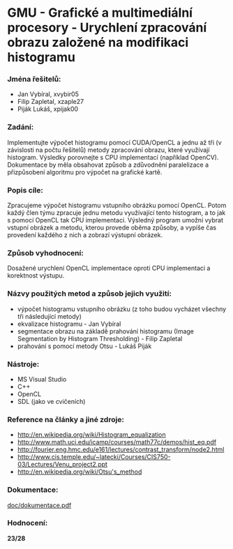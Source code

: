 # GMU - Grafické a multimediální procesory - Urychlení zpracování obrazu založené na modifikaci histogramu

### Jména řešitelů:

- Jan Vybíral, xvybir05
- Filip Zapletal, xzaple27
- Piják Lukáš, xpijak00

### Zadání:

Implementujte výpočet histogramu pomocí CUDA/OpenCL a jednu až tři (v závislosti na počtu řešitelů) metody zpracování obrazu, které využívají histogram. Výsledky porovnejte s CPU implementací (například OpenCV).
Dokumentace by měla obsahovat způsob a zdůvodnění paralelizace a přizpůsobení algoritmu pro výpočet na grafické kartě.

### Popis cíle:

Zpracujeme výpočet histogramu vstupního obrázku pomocí OpenCL.
Potom každý člen týmu zpracuje jednu metodu využívající tento histogram, a
to jak s pomocí OpenCL tak CPU implementaci. Výsledný program umožní vybrat
vstupní obrázek a metodu, kterou provede oběma způsoby, a vypíše čas
provedení každého z nich a zobrazí výstupní obrázek.

### Způsob vyhodnocení:

Dosažené urychlení OpenCL implementace oproti CPU implementaci a
korektnost výstupu.

### Názvy použitých metod a způsob jejich využití:

- výpočet histogramu vstupního obrázku (z toho budou vycházet všechny tři následující metody)
- ekvalizace histogramu - Jan Vybíral
- segmentace obrazu na základě prahování histogramu (Image Segmentation by Histogram Thresholding) - Filip Zapletal
- prahování s pomocí metody Otsu - Lukáš Piják

### Nástroje:

- MS Visual Studio
- C++
- OpenCL
- SDL (jako ve cvičeních)

### Reference na články a jiné zdroje:

- http://en.wikipedia.org/wiki/Histogram_equalization
- http://www.math.uci.edu/icamp/courses/math77c/demos/hist_eq.pdf
- http://fourier.eng.hmc.edu/e161/lectures/contrast_transform/node2.html
- http://www.cis.temple.edu/~latecki/Courses/CIS750-03/Lectures/Venu_project2.ppt
- http://en.wikipedia.org/wiki/Otsu's_method
        
### Dokumentace:

[doc/dokumentace.pdf](doc/dokumentace.pdf)

### Hodnocení: 

**23/28**
